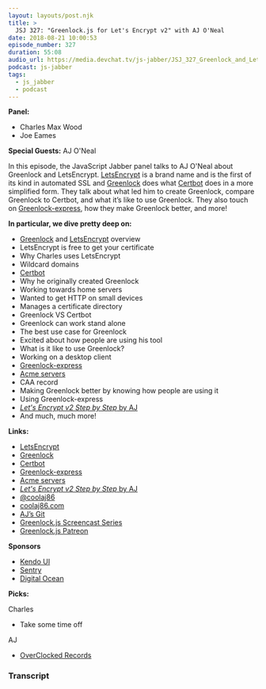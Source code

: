 ```yaml
---
layout: layouts/post.njk
title: >
  JSJ 327: "Greenlock.js for Let's Encrypt v2" with AJ O'Neal
date: 2018-08-21 10:00:53
episode_number: 327
duration: 55:08
audio_url: https://media.devchat.tv/js-jabber/JSJ_327_Greenlock_and_LetsEncrypt_with_AJ_ONeal.mp3
podcast: js-jabber
tags:
  - js_jabber
  - podcast
---
```


**Panel:**

- Charles Max Wood
- Joe Eames

**Special Guests:** AJ O'Neal

In this episode, the JavaScript Jabber panel talks to AJ O'Neal about Greenlock and LetsEncrypt. [LetsEncrypt](https://letsencrypt.org/) is a brand name and is the first of its kind in automated SSL and [Greenlock](https://git.coolaj86.com/coolaj86/greenlock.js.git) does what [Certbot](https://certbot.eff.org/) does in a more simplified form. They talk about what led him to create Greenlock, compare Greenlock to Certbot, and what it’s like to use Greenlock. They also touch on [Greenlock-express](https://git.coolaj86.com/coolaj86/greenlock-express.js), how they make Greenlock better, and more!

**In particular, we dive pretty deep on:**

- [Greenlock](https://git.coolaj86.com/coolaj86/greenlock.js.git) and [LetsEncrypt](https://letsencrypt.org/) overview
- LetsEncrypt is free to get your certificate
- Why Charles uses LetsEncrypt
- Wildcard domains
- [Certbot](https://certbot.eff.org/)
- Why he originally created Greenlock
- Working towards home servers
- Wanted to get HTTP on small devices
- Manages a certificate directory
- Greenlock VS Certbot
- Greenlock can work stand alone
- The best use case for Greenlock
- Excited about how people are using his tool
- What is it like to use Greenlock?
- Working on a desktop client
- [Greenlock-express](https://git.coolaj86.com/coolaj86/greenlock-express.js)
- [Acme servers](https://tools.ietf.org/html/draft-ietf-acme-acme-11#section-7.1)
- CAA record
- Making Greenlock better by knowing how people are using it
- Using Greenlock-express
- [_Let's Encrypt v2 Step by Step_ by AJ](https://coolaj86.com/articles/lets-encrypt-v2-step-by-step/)
- And much, much more!

**Links:**

- [LetsEncrypt](https://letsencrypt.org/)
- [Greenlock](https://git.coolaj86.com/coolaj86/greenlock.js.git)
- [Certbot](https://certbot.eff.org/)
- [Greenlock-express](https://git.coolaj86.com/coolaj86/greenlock-express.js)
- [Acme servers](https://tools.ietf.org/html/draft-ietf-acme-acme-11#section-7.1)
- [_Let's Encrypt v2 Step by Step_ by AJ](https://coolaj86.com/articles/lets-encrypt-v2-step-by-step/)
- [@coolaj86](https://twitter.com/coolaj86?ref_src=twsrc%255Egoogle%257Ctwcamp%255Eserp%257Ctwgr%255Eauthor)
- [coolaj86.com](https://coolaj86.com/)
- [AJ’s Git](https://git.coolaj86.com/coolaj86)
- [Greenlock.js Screencast Series](https://www.youtube.com/watch?v=e8vaR4CEZ5s&list=PLZaEVINf2Bq_lrS-OOzTUJB4q3HxarlXk)
- [Greenlock.js Patreon](https://www.patreon.com/coolaj86)

**Sponsors**

- [Kendo UI](https://www.telerik.com/kendo-ui?utm_medium=social-paid&utm_source=devchattv&utm_campaign=kendo-ui-awareness-jsjabber)
- [Sentry](https://sentry.io/welcome/)
- [Digital Ocean](https://www.digitalocean.com/)

**Picks:**

Charles

- Take some time off

AJ

- [OverClocked Records](https://overclockedrecords.com/release/press-start/)

### Transcript

